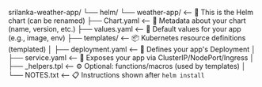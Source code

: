 srilanka-weather-app/
└── helm/
    └── weather-app/              <-- 🧠 This is the Helm chart (can be renamed)
        ├── Chart.yaml            <-- 🧾 Metadata about your chart (name, version, etc.)
        ├── values.yaml           <-- 🧰 Default values for your app (e.g., image, env)
        ├── templates/            <-- 📦 Kubernetes resource definitions (templated)
        │   ├── deployment.yaml   <-- 📄 Defines your app's Deployment
        │   ├── service.yaml      <-- 📄 Exposes your app via ClusterIP/NodePort/Ingress
        │   ├── _helpers.tpl      <-- ⚙️ Optional: functions/macros (used by templates)
        │   └── NOTES.txt         <-- 📋 Instructions shown after `helm install`
